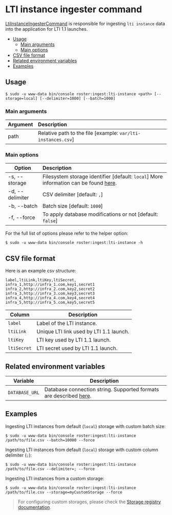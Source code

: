 # LTI instance ingester command

[LtiInstanceIngesterCommand](../../src/Command/Ingester/LtiInstanceIngesterCommand.php) is responsible for ingesting `lti instance` 
data into the application for LTI 1.1 launches.

- [Usage](#usage)
    - [Main arguments](#main-arguments)
    - [Main options](#main-options)
- [CSV file format](#csv-file-format)
- [Related environment variables](#related-environment-variables)
- [Examples](#examples)

## Usage
```shell script
$ sudo -u www-data bin/console roster:ingest:lti-instance <path> [--storage=local] [--delimiter=1000] [--batch=1000]
```

### Main arguments

| Argument | Description                                                  |
| ---------|:-------------------------------------------------------------|
| path     | Relative path to the file [example: `var/lti-instances.csv`] |

### Main options

| Option          | Description                                                                                                   |
| ----------------|:--------------------------------------------------------------------------------------------------------------|
| -s, --storage   | Filesystem storage identifier [default: `local`] More information can be found [here](../storage-registry.md).|
| -d, --delimiter | CSV delimiter [default: `,`]                                                                                  |
| -b, --batch     | Batch size [default: `1000`]                                                                                  |
| -f, --force     | To apply database modifications or not [default: `false`]                                                     |

For the full list of options please refer to the helper option:
```shell script
$ sudo -u www-data bin/console roster:ingest:lti-instance -h
```

## CSV file format

Here is an example csv structure: 

```csv
label,ltiLink,ltiKey,ltiSecret,
infra_1,http://infra_1.com,key1,secret1
infra_2,http://infra_2.com,key2,secret2
infra_3,http://infra_3.com,key3,secret3
infra_4,http://infra_4.com,key4,secret4
infra_5,http://infra_5.com,key5,secret5
```

| Column | Description |
|--------|-------------|
| `label` | Label of the LTI instance. |
| `ltiLink` | Unique LTI link used by LTI 1.1 launch. |
| `ltiKey` | LTI key used by LTI 1.1 launch. |
| `ltiSecret` | LTI secret used by LTI 1.1 launch. |

## Related environment variables

| Variable | Description |
|----------|-------------|
| `DATABASE_URL` | Database connection string. Supported formats are described [here](https://www.doctrine-project.org/projects/doctrine-dbal/en/latest/reference/configuration.html#connecting-using-a-url). |

## Examples

Ingesting LTI instances from default (`local`) storage with custom batch size:
```shell script
$ sudo -u www-data bin/console roster:ingest:lti-instance /path/to/file.csv --batch=10000 --force
```

Ingesting LTI instances from default (`local`) storage with custom column delimiter (`;`):
```shell script
$ sudo -u www-data bin/console roster:ingest:lti-instance /path/to/file.csv --delimiter=; --force
```

Ingesting LTI instances from a custom storage:
```shell script
$ sudo -u www-data bin/console roster:ingest:lti-instance /path/to/file.csv --storage=myCustomStorage --force
```

> For configuring custom storages, please check the [Storage registry documentation](../storage-registry.md).
